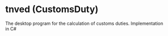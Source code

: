 # tnved (CustomsDuty)
The desktop program for the calculation of customs duties. Implementation in C#
